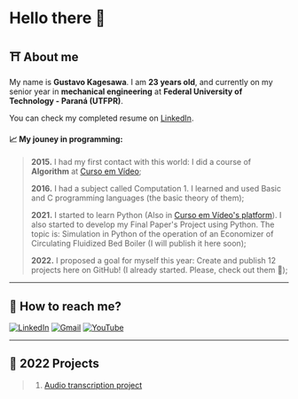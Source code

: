 # **Hello there** 👋

## :shinto_shrine: About me
My name is **Gustavo Kagesawa**. I am **23 years old**, and currently on my senior year in **mechanical engineering** at **Federal University of Technology - Paraná (UTFPR)**. 

You can check my completed resume on [LinkedIn](https://www.linkedin.com/in/gustavokagesawa/?locale=en_US).

#### :chart_with_upwards_trend: **My jouney in programming:**

>**2015.** I had my first contact with this world: I did a course of **Algorithm** at [Curso em Vídeo](https://www.youtube.com/watch?v=8mei6uVttho&list=PLHz_AreHm4dmSj0MHol_aoNYCSGFqvfXV);
>
>**2016.** I had a subject called Computation 1. I learned and used Basic and C programming languages (the basic theory of them);
>
>**2021.** I started to learn Python (Also in [Curso em Vídeo's platform](https://www.cursoemvideo.com/)).
>I also started to develop my Final Paper's Project using Python. The topic is: Simulation in Python of the operation of an Economizer of Circulating Fluidized Bed Boiler (I will publish it here soon);
>
>**2022.** I proposed a goal for myself this year: Create and publish 12 projects here on GitHub! (I already started. Please, check out them :eyes:);
>

---
## :incoming_envelope: How to reach me?

[![LinkedIn](https://img.shields.io/badge/linkedin-%230077B5.svg?style=for-the-badge&logo=linkedin&logoColor=white)](https://www.linkedin.com/in/gustavokagesawa/?locale=en_US)
[![Gmail](https://img.shields.io/badge/Gmail-D14836?style=for-the-badge&logo=gmail&logoColor=white)](mailto:gustavokagesawa@gmail.com)
[![YouTube](https://img.shields.io/badge/YouTube-%23FF0000.svg?style=for-the-badge&logo=YouTube&logoColor=white)](https://www.youtube.com/channel/UCWTJknbGc1MO--XXJCF8U2A)

---
## :dart: **2022 Projects**
> 1. [Audio transcription project](https://github.com/kagesg/Audio_Transcription)


              
